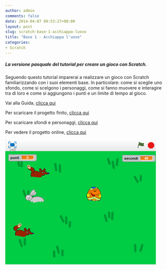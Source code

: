 ```yaml
---
author: admin
comments: false
date: 2014-04-07 09:53:27+00:00
layout: post
slug: scratch-base-1-acchiappa-luovo
title: "Base 1 - Acchiappa l'uovo"
categories:
- Scratch
---
```


##### La versione pasquale del tutorial per creare un gioco con Scratch.


Seguendo questo tutorial imparerai a realizzare un gioco con Scratch familiarizzando con i suoi elementi base.
In particolare: come si sceglie uno sfondo, come si scelgono i personaggi, come si fanno muovere e interagire tra di loro e come si aggiungono i punti e un limite di tempo al gioco.

Vai alla Guida, <a href="https://drive.google.com/file/d/0B2acWmxEoKDkamxzTUJVOHRiVmM/edit?usp=sharing" target="new">clicca qui</a>

Per scaricare il progetto finito, <a href="https://drive.google.com/file/d/0B2acWmxEoKDkcU54Zzkza01kVk0/edit?usp=sharing" target="new">clicca qui</a>

Per scaricare sfondi e personaggi, <a href="https://drive.google.com/file/d/0B2acWmxEoKDkdEl1MUZ2eFd3ejA/edit?usp=sharing" target="new">clicca qui</a>

Per vedere il progetto online, <a href="//scratch.mit.edu/projects/19708707/" target="new">clicca qui</a>


![SC_PB_S1_acchiappa_uovo](/assets/uploads/2014/04/SC_PB_S1_acchiappa_uovo.png)
